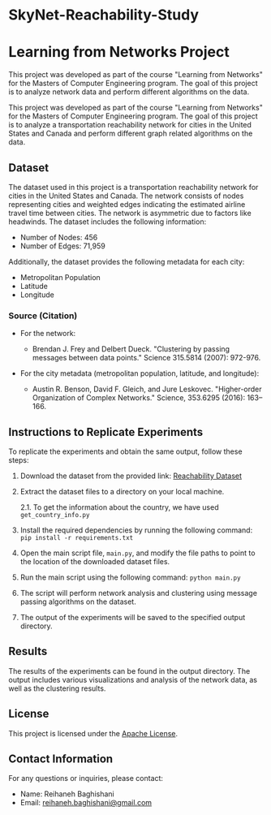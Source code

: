 # SkyNet-Reachability-Study

# Learning from Networks Project

This project was developed as part of the course "Learning from Networks" for the Masters of Computer Engineering program. The goal of this project is to analyze network data and perform different algorithms on the data.

This project was developed as part of the course "Learning from Networks" for the Masters of Computer Engineering program. The goal of this project is to analyze a transportation reachability network for cities in the United States and Canada and perform different graph related algorithms on the data.

## Dataset

The dataset used in this project is a transportation reachability network for cities in the United States and Canada. The network consists of nodes representing cities and weighted edges indicating the estimated airline travel time between cities. The network is asymmetric due to factors like headwinds. The dataset includes the following information:

- Number of Nodes: 456
- Number of Edges: 71,959

Additionally, the dataset provides the following metadata for each city:

- Metropolitan Population
- Latitude
- Longitude

### Source (Citation)

- For the network:
  - Brendan J. Frey and Delbert Dueck. "Clustering by passing messages between data points." Science 315.5814 (2007): 972-976.

- For the city metadata (metropolitan population, latitude, and longitude):
  - Austin R. Benson, David F. Gleich, and Jure Leskovec. "Higher-order Organization of Complex Networks." Science, 353.6295 (2016): 163–166.

## Instructions to Replicate Experiments

To replicate the experiments and obtain the same output, follow these steps:

1. Download the dataset from the provided link: [Reachability Dataset](https://snap.stanford.edu/data/reachability.html)

2. Extract the dataset files to a directory on your local machine.

    2.1. To get the information about the country, we have used `get_country_info.py`

3. Install the required dependencies by running the following command:
`pip install -r requirements.txt`

4. Open the main script file, `main.py`, and modify the file paths to point to the location of the downloaded dataset files.

5. Run the main script using the following command:
`python main.py`

6. The script will perform network analysis and clustering using message passing algorithms on the dataset.

7. The output of the experiments will be saved to the specified output directory.

## Results

The results of the experiments can be found in the output directory. The output includes various visualizations and analysis of the network data, as well as the clustering results.

## License

This project is licensed under the [Apache License](LICENSE).

## Contact Information

For any questions or inquiries, please contact:

- Name: Reihaneh Baghishani
- Email: reihaneh.baghishani@gmail.com